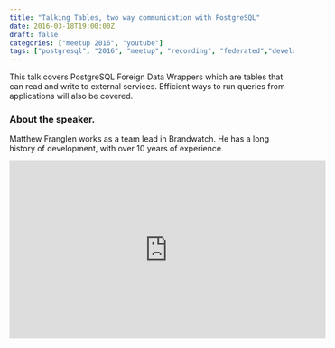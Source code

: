 ```yaml
---
title: "Talking Tables, two way communication with PostgreSQL"
date: 2016-03-18T19:00:00Z
draft: false
categories: ["meetup 2016", "youtube"]
tags: ["postgresql", "2016", "meetup", "recording", "federated","development","design"]
---
```


This talk covers PostgreSQL Foreign Data Wrappers which are tables that can read and write to external services. 
Efficient ways to run queries from applications will also be covered. 


### About the speaker. 

Matthew Franglen works as a team lead in Brandwatch. 
He has a long history of development, with over 10 years of experience.


<iframe width="560" height="315" src="https://www.youtube.com/embed/9irV9-3YZ4s" frameborder="0" allow="autoplay; encrypted-media" allowfullscreen></iframe>